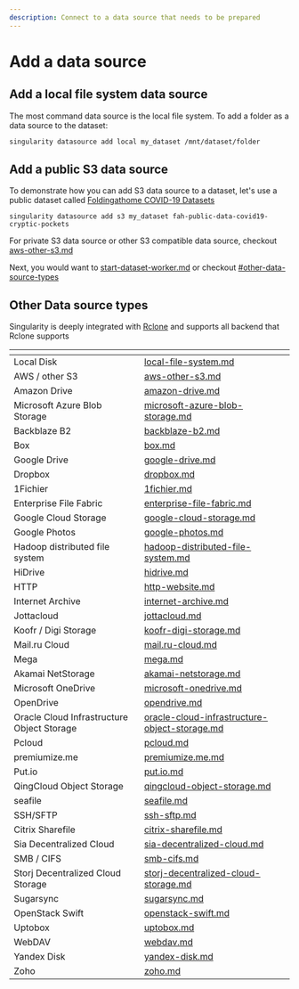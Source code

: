 ```yaml
---
description: Connect to a data source that needs to be prepared
---
```


# Add a data source

## Add a local file system data source

The most command data source is the local file system. To add a folder as a data source to the dataset:

```sh
singularity datasource add local my_dataset /mnt/dataset/folder
```

## Add a public S3 data source

To demonstrate how you can add S3 data source to a dataset, let's use a public dataset called [Foldingathome COVID-19 Datasets](https://registry.opendata.aws/foldingathome-covid19/)

```
singularity datasource add s3 my_dataset fah-public-data-covid19-cryptic-pockets
```

For private S3 data source or other S3 compatible data source, checkout [aws-other-s3.md](../cli-reference/data-source/add-data-source/aws-other-s3.md "mention")



Next, you would want to [start-dataset-worker.md](start-dataset-worker.md "mention") or checkout [#other-data-source-types](add-a-data-source.md#other-data-source-types "mention")

## Other Data source types

Singularity is deeply integrated with [Rclone](https://rclone.org/overview/) and supports all backend that Rclone supports

<table data-column-title-hidden data-view="cards"><thead><tr><th></th><th data-hidden data-card-target data-type="content-ref"></th></tr></thead><tbody><tr><td>Local Disk</td><td><a href="../cli-reference/data-source/add-data-source/local-file-system.md">local-file-system.md</a></td></tr><tr><td>AWS / other S3</td><td><a href="../cli-reference/data-source/add-data-source/aws-other-s3.md">aws-other-s3.md</a></td></tr><tr><td>Amazon Drive</td><td><a href="../cli-reference/data-source/add-data-source/amazon-drive.md">amazon-drive.md</a></td></tr><tr><td>Microsoft Azure Blob Storage</td><td><a href="../cli-reference/data-source/add-data-source/microsoft-azure-blob-storage.md">microsoft-azure-blob-storage.md</a></td></tr><tr><td>Backblaze B2</td><td><a href="../cli-reference/data-source/add-data-source/backblaze-b2.md">backblaze-b2.md</a></td></tr><tr><td>Box</td><td><a href="../cli-reference/data-source/add-data-source/box.md">box.md</a></td></tr><tr><td>Google Drive</td><td><a href="../cli-reference/data-source/add-data-source/google-drive.md">google-drive.md</a></td></tr><tr><td>Dropbox</td><td><a href="../cli-reference/data-source/add-data-source/dropbox.md">dropbox.md</a></td></tr><tr><td>1Fichier</td><td><a href="../cli-reference/data-source/add-data-source/1fichier.md">1fichier.md</a></td></tr><tr><td>Enterprise File Fabric</td><td><a href="../cli-reference/data-source/add-data-source/enterprise-file-fabric.md">enterprise-file-fabric.md</a></td></tr><tr><td>Google Cloud Storage</td><td><a href="../cli-reference/data-source/add-data-source/google-cloud-storage.md">google-cloud-storage.md</a></td></tr><tr><td>Google Photos</td><td><a href="../cli-reference/data-source/add-data-source/google-photos.md">google-photos.md</a></td></tr><tr><td>Hadoop distributed file system</td><td><a href="../cli-reference/data-source/add-data-source/hadoop-distributed-file-system.md">hadoop-distributed-file-system.md</a></td></tr><tr><td>HiDrive</td><td><a href="../cli-reference/data-source/add-data-source/hidrive.md">hidrive.md</a></td></tr><tr><td>HTTP</td><td><a href="../cli-reference/data-source/add-data-source/http-website.md">http-website.md</a></td></tr><tr><td>Internet Archive</td><td><a href="../cli-reference/data-source/add-data-source/internet-archive.md">internet-archive.md</a></td></tr><tr><td>Jottacloud</td><td><a href="../cli-reference/data-source/add-data-source/jottacloud.md">jottacloud.md</a></td></tr><tr><td>Koofr / Digi Storage</td><td><a href="../cli-reference/data-source/add-data-source/koofr-digi-storage.md">koofr-digi-storage.md</a></td></tr><tr><td>Mail.ru Cloud</td><td><a href="../cli-reference/data-source/add-data-source/mail.ru-cloud.md">mail.ru-cloud.md</a></td></tr><tr><td>Mega</td><td><a href="../cli-reference/data-source/add-data-source/mega.md">mega.md</a></td></tr><tr><td>Akamai NetStorage</td><td><a href="../cli-reference/data-source/add-data-source/akamai-netstorage.md">akamai-netstorage.md</a></td></tr><tr><td>Microsoft OneDrive</td><td><a href="../cli-reference/data-source/add-data-source/microsoft-onedrive.md">microsoft-onedrive.md</a></td></tr><tr><td>OpenDrive</td><td><a href="../cli-reference/data-source/add-data-source/opendrive.md">opendrive.md</a></td></tr><tr><td>Oracle Cloud Infrastructure Object Storage</td><td><a href="../cli-reference/data-source/add-data-source/oracle-cloud-infrastructure-object-storage.md">oracle-cloud-infrastructure-object-storage.md</a></td></tr><tr><td>Pcloud</td><td><a href="../cli-reference/data-source/add-data-source/pcloud.md">pcloud.md</a></td></tr><tr><td>premiumize.me</td><td><a href="../cli-reference/data-source/add-data-source/premiumize.me.md">premiumize.me.md</a></td></tr><tr><td>Put.io</td><td><a href="../cli-reference/data-source/add-data-source/put.io.md">put.io.md</a></td></tr><tr><td>QingCloud Object Storage</td><td><a href="../cli-reference/data-source/add-data-source/qingcloud-object-storage.md">qingcloud-object-storage.md</a></td></tr><tr><td>seafile</td><td><a href="../cli-reference/data-source/add-data-source/seafile.md">seafile.md</a></td></tr><tr><td>SSH/SFTP</td><td><a href="../cli-reference/data-source/add-data-source/ssh-sftp.md">ssh-sftp.md</a></td></tr><tr><td>Citrix Sharefile</td><td><a href="../cli-reference/data-source/add-data-source/citrix-sharefile.md">citrix-sharefile.md</a></td></tr><tr><td>Sia Decentralized Cloud</td><td><a href="../cli-reference/data-source/add-data-source/sia-decentralized-cloud.md">sia-decentralized-cloud.md</a></td></tr><tr><td>SMB / CIFS</td><td><a href="../cli-reference/data-source/add-data-source/smb-cifs.md">smb-cifs.md</a></td></tr><tr><td>Storj Decentralized Cloud Storage</td><td><a href="../cli-reference/data-source/add-data-source/storj-decentralized-cloud-storage.md">storj-decentralized-cloud-storage.md</a></td></tr><tr><td>Sugarsync</td><td><a href="../cli-reference/data-source/add-data-source/sugarsync.md">sugarsync.md</a></td></tr><tr><td>OpenStack Swift</td><td><a href="../cli-reference/data-source/add-data-source/openstack-swift.md">openstack-swift.md</a></td></tr><tr><td>Uptobox</td><td><a href="../cli-reference/data-source/add-data-source/uptobox.md">uptobox.md</a></td></tr><tr><td>WebDAV</td><td><a href="../cli-reference/data-source/add-data-source/webdav.md">webdav.md</a></td></tr><tr><td>Yandex Disk</td><td><a href="../cli-reference/data-source/add-data-source/yandex-disk.md">yandex-disk.md</a></td></tr><tr><td>Zoho</td><td><a href="../cli-reference/data-source/add-data-source/zoho.md">zoho.md</a></td></tr></tbody></table>
